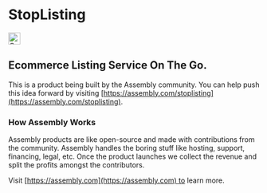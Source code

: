# StopListing

<a href="https://assembly.com/stoplisting/bounties?utm_campaign=assemblage&utm_source=stoplisting&utm_medium=repo_badge"><img src="https://asm-badger.herokuapp.com/stoplisting/badges/tasks.svg" height="24px" alt="Open Tasks" /></a>

## Ecommerce Listing Service On The Go.

This is a product being built by the Assembly community. You can help push this idea forward by visiting [https://assembly.com/stoplisting](https://assembly.com/stoplisting).

### How Assembly Works

Assembly products are like open-source and made with contributions from the community. Assembly handles the boring stuff like hosting, support, financing, legal, etc. Once the product launches we collect the revenue and split the profits amongst the contributors.

Visit [https://assembly.com](https://assembly.com) to learn more.
